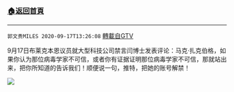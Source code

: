 ﻿###  [:house:返回首頁](https://github.com/ourhimalayas/txt)
---

`郭文贵MILES 2020-09-17T13:26:08` [轉載自GTV](https://gtv.org/web/#/UserInfo/5e596957357cc612d35a8044)

9月17日布莱克本恩议员就大型科技公司禁言闫博士发表评论：马克·扎克伯格，如果你认为那位病毒学家不可信，或者你有证据证明那位病毒学家不可信，那就站出来，把你所知道的告诉我们！顺便说一句，推特，把她的账号解禁！

[![](https://filegroup.gtv.org/cdn-cgi/image/width=600/https://filegroup.gtv.org/group3/web/20200917/15/03/0/2d51d310c50351b4060230d0bd2b11df.png)](https://filegroup.gtv.org/group3/default/20200917/13/26/0/116ab495c750b6fc8caf0a3b7403479e.MOV)
